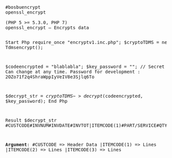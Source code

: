 <html>
<body>
<pre>  
#bosbuencrypt
openssl_encrypt<br>
(PHP 5 >= 5.3.0, PHP 7)
openssl_encrypt — Encrypts data

Start Php
require_once "encryptv1.inc.php";
$cryptoTDMS = new Tdmsencrypt();

$codeencrypted = "blablabla";
$key_password = ""; // Secret Password. Can change at any time. Password for development : 2OZo71f2q4ShraWppIyVeIV8e3Sjlq6To

$decrypt_str = $cryptoTDMS->decrypt($codeencrypted, $key_password);
End Php

Result $decrypt_str
#CUSTCODE#INVNUM#INVDATE#INVTOT|ITEMCODE(1)#PART/SERVICE#QTY|ITEMCODE(2)#PART/SERVICE/QTY|ITEMCODE(3)#PART/SERVICE#QTY


<b>Argument</b>: 
#CUSTCODE => Header Data
|ITEMCODE(1) => Lines
|ITEMCODE(2) => Lines
|ITEMCODE(3) => Lines
</pre>
</body>

</html>

